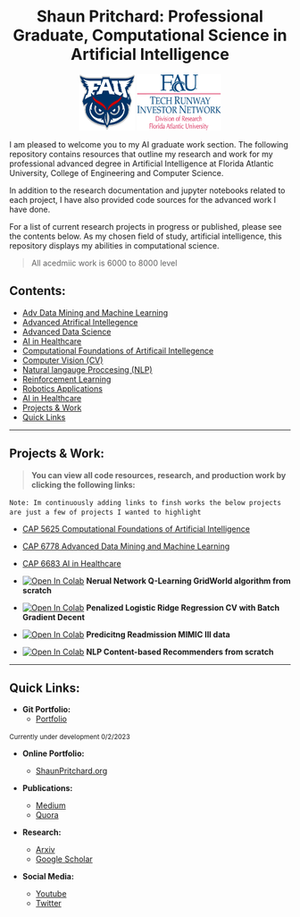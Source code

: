 <h1 align="center">
Shaun Pritchard: Professional Graduate, Computational Science in Artificial Intelligence
</h1>

<p align="center">
<span>
<img src="assets/fau.png" data-canonical-src="docs/fau.png" width="100" height="100" />

<img src="assets/trin.png" data-canonical-src="docs/fau.png" width="150" height="100" />
</span>
</p>


I am pleased to welcome you to my AI graduate work section. The following repository contains resources that outline my research and work for my professional advanced degree in Artificial Intelligence at Florida Atlantic University, College of Engineering and Computer Science.

In addition to the research documentation and jupyter notebooks related to each project, I have also provided code sources for the advanced work I have done.

For a list of current research projects in progress or published, please see the contents below.
As my chosen field of study, artificial intelligence, this repository displays my abilities in computational science.

> All acedmiic work is 6000 to 8000 level

## **Contents:**



- [Adv Data Mining and Machine Learning](#-Adv)
- [Advanced Atrifical Intellegence](#-Advanced)
- [Advanced Data Science](#-Data)
- [AI in Healthcare](#-AI)
- [Computational Foundations of Artificail Intellegence](#-Computational)
- [Computer Vision (CV)](#-Computer)
- [Natural langauge Proccesing (NLP)](#-Natural)
- [Reinforcement Learning](#-Reinforcement)
- [Robotics Applications](#-AI)
- [AI in Healthcare](#-Robotics)
- [Projects & Work](#-Projects)
- [Quick Links](#-Quick)

---

## **Projects & Work:**

> **You can view all code resources, research, and production work by clicking the following links:**

``Note: Im continuously adding links to finsh works the below projects are just a few of projects I wanted to highlight``

- [CAP 5625 Computational Foundations of Artificial Intelligence](https://github.com/shaungt1/CAP-5625-Computational-Foundations-of-Artificial-Intelligence.git)

- [CAP 6778 Advanced Data Mining and Machine Learning](https://github.com/shaungt1/CAP-6778-advanced-data-mining-and-machine-learning.git)

- [CAP 6683 AI in Healthcare](https://github.com/shaungt1/Shaun-Pritchard-Portfolio/tree/master/Work%20AI%20Graduate/AI%20in%20HealthCare%20and%20Medicine)

- [![Open In Colab](https://colab.research.google.com/assets/colab-badge.svg)](https://colab.research.google.com/drive/1oVPhbBEkH8fvGZs0K36gHhF0ULJh2mHS?usp=sharing) **Nerual Network Q-Learning GridWorld algorithm from scratch**

- [![Open In Colab](https://colab.research.google.com/assets/colab-badge.svg)](https://colab.research.google.com/drive/1w0O23DDN45NC96UMtNuBNqbyK_s3an8m#scrollTo=pfJYEoZT0uZG) **Penalized Logistic Ridge Regression CV with Batch Gradient Decent**

- [![Open In Colab](https://colab.research.google.com/assets/colab-badge.svg)](https://colab.research.google.com/drive/14aqwY6E19HkrBd7u-N5wYpLOvk-N2mk_?usp=sharing) **Predicitng Readmission MIMIC III data**

- [![Open In Colab](https://colab.research.google.com/assets/colab-badge.svg)](https://colab.research.google.com/drive/1TfF4Khir3Rc3jiUR_wPQosSQWn7EFKTU?usp=sharing) **NLP Content-based Recommenders from scratch**





---
## Quick Links:

- **Git Portfolio:**
  - [Portfolio](https://github.com/shaungt1/Shaun-Pritchard-Portfolio)

<small>Currently under development 0/2/2023</small>

- **Online Portfolio:**

  - [ShaunPritchard.org](https://shaunpritchard.org/)

- **Publications:**
  - [Medium](https://medium.com/@shaunpritchard1)
  - [Quora](https://www.quora.com/profile/Shaun-Pritchard-3)

- **Research:**
  - [Arxiv](https://arxiv.org/)
  - [Google Scholar](https://scholar.google.com/)

- **Social Media:**
  - [Youtube](https://www.youtube.com/shaunpx1/UC78cpbnaq-eeKGGHIEtUgdw)
  - [Twitter](https://twitter.com/ShaunPx1)
  <!-- - [Facebook](https://www.facebook.com/shaunpritchardlive) -->


